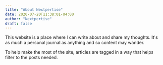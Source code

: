 ```yaml
---
title: "About Nextpertise"
date: 2020-07-20T11:38:01-04:00
author: "Nextpertise"
draft: false
---
```

This website is a place where I can write about and share my thoughts.  It's as much a personal journal as anything and so content may wander.  

To help make the most of the site, articles are tagged in a way that helps filter to the posts needed.  
